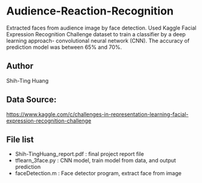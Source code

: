 # Audience-Reaction-Recognition
Extracted faces from audience image by face detection. Used Kaggle Facial Expression Recognition Challenge dataset to train a classifier by a deep learning approach- convolutional neural network (CNN). The accuracy of prediction model was between 65% and 70%.

## Author
Shih-Ting Huang

## Data Source: 
https://www.kaggle.com/c/challenges-in-representation-learning-facial-expression-recognition-challenge


## File list
* Shih-TingHuang_report.pdf : final project report file
* tflearn_3face.py : CNN model, train model from data, and output prediction
* faceDetection.m : Face detector program, extract face from image
